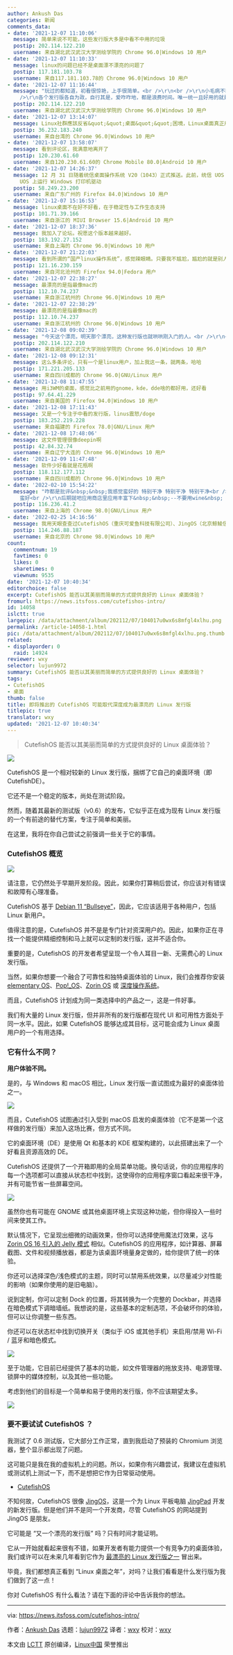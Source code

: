 ```yaml
---
author: Ankush Das
categories: 新闻
comments_data:
- date: '2021-12-07 11:10:06'
  message: 简单来说不可能，这些发行版大多是中看不中用的垃圾
  postip: 202.114.122.210
  username: 来自湖北武汉武汉大学测绘学院的 Chrome 96.0|Windows 10 用户
- date: '2021-12-07 11:10:33'
  message: linux的问题已经不是桌面漂不漂亮的问题了
  postip: 117.181.103.78
  username: 来自117.181.103.78的 Chrome 96.0|Windows 10 用户
- date: '2021-12-07 11:16:44'
  message: "玩过的都知道，初看很惊艳，上手很简单。<br />\r\n<br />\r\n小毛病不断，大毛病偶然。在折腾中慢性自杀。<br />\r\n<br
    />\r\n各个发行版各自为政，自行其是，爱咋咋地，都是浪费时间。唯一统一且好用的就是linux的终端。不过微软的WSL简直是定向打击。"
  postip: 202.114.122.210
  username: 来自湖北武汉武汉大学测绘学院的 Chrome 96.0|Windows 10 用户
- date: '2021-12-07 13:14:07'
  message: Linux社群應該反省&quot;&quot;桌面&quot;&quot;困境，Linux桌面真正用處是&quot;日常工作&quot;，一個花瓶般桌面，卻不能玩遊戲，或Adobe全家桶，有啥意義???老叫使用者回到terminal介面，真的不會有未來。。。。
  postip: 36.232.183.240
  username: 来自台湾的 Chrome 96.0|Windows 10 用户
- date: '2021-12-07 13:58:07'
  message: 看到评论区，我满意地离开了
  postip: 120.230.61.60
  username: 来自120.230.61.60的 Chrome Mobile 80.0|Android 10 用户
- date: '2021-12-07 14:26:37'
  message: 12 月 31 日随着统信桌面操作系统 V20（1043）正式推送。此前，统信 UOS 已经完成了 3000 多款打印机产品的适配。新的毕昇驱动引擎方案可以直接在统信
    UOS 上运行 Windows 打印机驱动
  postip: 58.249.23.200
  username: 来自广东广州的 Firefox 84.0|Windows 10 用户
- date: '2021-12-07 15:16:53'
  message: linux桌面不在好不好看，在于稳定性与工作生态支持
  postip: 101.71.39.166
  username: 来自浙江的 MIUI Browser 15.6|Android 10 用户
- date: '2021-12-07 18:37:36'
  message: 我加入了论坛。祝愿这个版本越来越好。
  postip: 183.192.27.152
  username: 来自上海的 Chrome 96.0|Windows 10 用户
- date: '2021-12-07 21:22:03'
  message: 看到所谓的“国产linux操作系统”，感觉辣眼睛。只要我不尴尬，尴尬的就是别人？
  postip: 121.16.230.159
  username: 来自河北沧州的 Firefox 94.0|Fedora 用户
- date: '2021-12-07 22:38:27'
  message: 最漂亮的是指最像mac的
  postip: 112.10.74.237
  username: 来自浙江杭州的 Chrome 96.0|Windows 10 用户
- date: '2021-12-07 22:38:29'
  message: 最漂亮的是指最像mac的
  postip: 112.10.74.237
  username: 来自浙江杭州的 Chrome 96.0|Windows 10 用户
- date: '2021-12-08 09:02:39'
  message: "今天这个漂亮，明天那个漂亮，这种发行版也就哄哄刚入门的人。<br />\r\n<br />\r\n真用起桌面版，反倒是越来越拉跨。"
  postip: 202.114.122.210
  username: 来自湖北武汉武汉大学测绘学院的 Chrome 96.0|Windows 10 用户
- date: '2021-12-08 09:12:31'
  message: 这么多条评论，只有一个是linux用户，加上我这一条，就两条，哈哈
  postip: 171.221.205.133
  username: 来自四川成都的 Chrome 96.0|GNU/Linux 用户
- date: '2021-12-08 11:47:55'
  message: 用i3WM的桌面，感觉比之前用的gnome，kde，dde啥的都好用，还好看
  postip: 97.64.41.229
  username: 来自美国的 Firefox 94.0|Windows 10 用户
- date: '2021-12-08 17:11:43'
  message: 又是一个专注于中看的发行版，linus震怒/doge
  postip: 183.252.219.228
  username: 来自福建的 Firefox 78.0|GNU/Linux 用户
- date: '2021-12-08 17:48:06'
  message: 这文件管理很像deepin啊
  postip: 42.84.32.74
  username: 来自辽宁大连的 Chrome 96.0|Windows 10 用户
- date: '2021-12-09 11:47:48'
  message: 软件少好看就是花瓶啊
  postip: 118.112.177.112
  username: 来自四川成都的 Chrome 96.0|Windows 10 用户
- date: '2022-02-10 15:54:22'
  message: "咋都是批评&nbsp;&nbsp;我感觉蛮好的 特别干净 特别干净 特别干净<br />\r\n像mac咋了 还不是好多人装了linux各种找mac的美化主题，有个直接做好的
    蛮好<br />\r\n后期就吧应用商店里应用丰富下&nbsp;&nbsp;--不要用wine&nbsp; &nbsp;不要wine 不要wine<br />\r\n商店没有墙的问题感觉完美&nbsp;&nbsp;非常适合我这种矫情的懒人"
  postip: 116.236.41.2
  username: 来自上海的 Chrome 98.0|GNU/Linux 用户
- date: '2022-02-25 14:16:56'
  message: 我用天眼查查过CutefishOS（重庆可爱鱼科技有限公司）、JingOS（北京鲸鲮信息系统技术有限公司 ）的开发公司，有共同的股东，甚至顺着股权穿透图还能找到fydeos（燧炻科技创新(北京)有限责任公司）
  postip: 114.246.88.187
  username: 来自北京的 Chrome 98.0|Windows 10 用户
count:
  commentnum: 19
  favtimes: 0
  likes: 0
  sharetimes: 0
  viewnum: 9535
date: '2021-12-07 10:40:34'
editorchoice: false
excerpt: CutefishOS 能否以其美丽而简单的方式提供良好的 Linux 桌面体验？
fromurl: https://news.itsfoss.com/cutefishos-intro/
id: 14058
islctt: true
largepic: /data/attachment/album/202112/07/104017u0wx6s8mfgl4xlhu.png
permalink: /article-14058-1.html
pic: /data/attachment/album/202112/07/104017u0wx6s8mfgl4xlhu.png.thumb.jpg
related:
- displayorder: 0
  raid: 14924
reviewer: wxy
selector: lujun9972
summary: CutefishOS 能否以其美丽而简单的方式提供良好的 Linux 桌面体验？
tags:
- CutefishOS
- 桌面
thumb: false
title: 即将推出的 CutefishOS 可能取代深度成为最漂亮的 Linux 发行版
titlepic: true
translator: wxy
updated: '2021-12-07 10:40:34'
---
```



> 
> CutefishOS 能否以其美丽而简单的方式提供良好的 Linux 桌面体验？
> 
> 
> 


![](/data/attachment/album/202112/07/104017u0wx6s8mfgl4xlhu.png)


CutefishOS 是一个相对较新的 Linux 发行版，捆绑了它自己的桌面环境（即 CutefishDE）。


它还不是一个稳定的版本，尚处在测试阶段。


然而，随着其最新的测试版（v0.6）的发布，它似乎正在成为现有 Linux 发行版的一个有前途的替代方案，专注于简单和美丽。


在这里，我将在你自己尝试之前强调一些关于它的事情。


### CutefishOS 概览


![](/data/attachment/album/202112/07/104035xx04sbm60s44zz5t.png)


请注意，它仍然处于早期开发阶段。因此，如果你打算稍后尝试，你应该对有错误和故障有心理准备。


CutefishOS 基于 [Debian 11 “Bullseye”](https://news.itsfoss.com/debian-11-feature/)，因此，它应该适用于各种用户，包括 Linux 新用户。


值得注意的是，CutefishOS 并不是是专门针对资深用户的。因此，如果你正在寻找一个能提供精细控制和马上就可以定制的发行版，这并不适合你。


重要的是，CutefishOS 的开发者希望呈现一个令人耳目一新、无需费心的 Linux 发行版。


当然，如果你想要一个融合了可靠性和独特桌面体验的 Linux，我们会推荐你安装 [elementary OS](https://news.itsfoss.com/elementary-os-6-release/)、[Pop!\_OS](https://pop.system76.com)、[Zorin OS](https://news.itsfoss.com/zorin-os-16-release/) 或 [深度操作系统](https://news.itsfoss.com/deepin-linux-20-2-2-release/)。


而且，CutefishOS 计划成为同一类选择中的产品之一，这是一件好事。


我们有大量的 Linux 发行版，但并非所有的发行版都在现代 UI 和可用性方面处于同一水平。因此，如果 CutefishOS 能够达成其目标，这可能会成为 Linux 桌面用户的一个有用选择。


### 它有什么不同？


**用户体验不同。**


是的，与 Windows 和 macOS 相比，Linux 发行版一直试图成为最好的桌面体验之一。


![](/data/attachment/album/202112/07/104035aizliie73vppgi33.png)


而且，CutefishOS 试图通过引入受到 macOS 启发的桌面体验（它不是第一个这样做的发行版）来加入这场比赛，但方式不同。


它的桌面环境（DE）是使用 Qt 和基本的 KDE 框架构建的，以此搭建出来了一个好看且资源高效的 DE。


CutefishOS 还提供了一个开箱即用的全局菜单功能。换句话说，你的应用程序的每一个选项都可以直接从状态栏中找到，这使得你的应用程序窗口看起来很干净，并有可能节省一些屏幕空间。


![](/data/attachment/album/202112/07/104036cp932k3bk91p33pv.png)


虽然你也有可能在 GNOME 或其他桌面环境上实现这种功能，但你得投入一些时间来使其工作。


默认情况下，它呈现出细微的动画效果，但你可以选择使用魔法灯效果，这与 [Zorin OS 16 引入的 Jelly 模式](https://news.itsfoss.com/zorin-os-16-features/) 相似。CutefishOS 的应用程序，如计算器、屏幕截图、文件和视频播放器，都是为该桌面环境量身定做的，给你提供了统一的体验。


你还可以选择深色/浅色模式的主题，同时可以禁用系统效果，以尽量减少对性能的影响（如果你使用的是旧电脑）。


说到定制，你可以定制 Dock 的位置，将其转换为一个完整的 Dockbar，并选择在暗色模式下调暗墙纸。我想说的是，这些基本的定制选项，不会破坏你的体验，但可以让你调整一些东西。


你还可以在状态栏中找到切换开关（类似于 iOS 或其他手机）来启用/禁用 Wi-Fi / 蓝牙和暗色模式。


![](/data/attachment/album/202112/07/104036p3341y73hk8h68y9.png)


至于功能，它目前已经提供了基本的功能，如文件管理器的拖放支持、电源管理、锁屏中的媒体控制，以及其他一些功能。


考虑到他们的目标是一个简单和易于使用的发行版，你不应该期望太多。


![](/data/attachment/album/202112/07/104037dlnxi3ulv6rnxinv.png)


### 要不要试试 CutefishOS ？


我测试了 0.6 测试版，它大部分工作正常，直到我启动了预装的 Chromium 浏览器，整个显示都出现了问题。


这可能只是我在我的虚拟机上的问题。所以，如果你有兴趣尝试，我建议在虚拟机或测试机上测试一下，而不是想把它作为日常驱动使用。


* [CutefishOS](https://en.cutefishos.com)


不知何故，CutefishOS 很像 [JingOS](https://en.jingos.com/)，这是一个为 Linux 平板电脑 [JingPad](https://itsfoss.com/jingpad-a1-review/) 开发的新发行版。但是他们并不是同一个开发商，尽管 CutefishOS 的网站提到 JingOS 是朋友。


它可能是 “又一个漂亮的发行版” 吗？只有时间才能证明。


它从一开始就看起来很有不错，如果开发者有能力提供一个有竞争力的桌面体验，我们或许可以在未来几年看到它作为 [最漂亮的 Linux 发行版之一](https://itsfoss.com/beautiful-linux-distributions/) 冒出来。


毕竟，我们都想真正看到 “Linux 桌面之年”，对吗？让我们看看是什么发行版为我们做到了这一点！


你对 CutefishOS 有什么看法？请在下面的评论中告诉我你的想法。




---


via: <https://news.itsfoss.com/cutefishos-intro/>


作者：[Ankush Das](https://news.itsfoss.com/author/ankush/) 选题：[lujun9972](https://github.com/lujun9972) 译者：[wxy](https://github.com/wxy) 校对：[wxy](https://github.com/wxy)


本文由 [LCTT](https://github.com/LCTT/TranslateProject) 原创编译，[Linux中国](https://linux.cn/) 荣誉推出